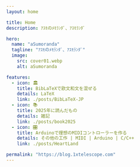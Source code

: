 ```yaml
---
layout: home

title: Home
description: ｱｽﾓのﾒﾓﾗﾝﾀﾞ、ｱｽﾓﾗﾝﾀﾞ

hero:
  name: "aSumoranda"
  tagline: "ｱｽﾓのﾒﾓﾗﾝﾀﾞ、ｱｽﾓﾗﾝﾀﾞ"
  image:
    src: cover01.webp
    alt: aSumoranda

features:
  - icon: 🏛️
    title: BibLaTeXで欧文和文を混ぜる
    details: LaTeX
    link: ./posts/BibLaTeX-JP
  - icon: 📚
    title: 2025年に読んだもの
    details: 雑記
    link: ./posts/book2025
  - icon: 🎛️
    title: Arduinoで理想のMIDIコントローラーを作る
    details: その他の工作 | MIDI | Arduino | C/C++
    link: ./posts/HeartLand

permalink: "https://blog.1xtelescope.com"
---
```

